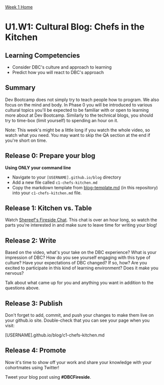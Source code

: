 [Week 1 Home](./)

# U1.W1: Cultural Blog: Chefs in the Kitchen

## Learning Competencies
- Consider DBC's culture and approach to learning
- Predict how you will react to DBC's approach

## Summary

Dev Bootcamp does not simply try to teach people how to program. We also focus on the mind and body. In Phase 0 you will be introduced to various cultural topics you'll be expected to be familiar with or open to learning more about at Dev Bootcamp. Similarly to the technical blogs, you should try to time-box (limit yourself) to spending an hour on it.

Note: This week's might be a little long if you watch the whole video, so watch what you need. You may want to skip the QA section at the end if you're short on time.

## Release 0: Prepare your blog
**Using ONLY your command line**

- Navigate to your `[USERNAME].github.io/blog` directory
- Add a new file called `c1-chefs-kitchen.md`
- Copy the markdown template from [blog-template.md](blog-template.md) (in this repository) into your `c1-chefs-kitchen.md` file.


## Release 1: Kitchen vs. Table
Watch [Shereef's Fireside Chat](http://vimeo.com/85001014). This chat is over an hour long, so watch the parts you're interested in and make sure to leave time for writing your blog!

## Release 2: Write

Based on the video, what's your take on the DBC experience? What is your impression of DBC? How do you see yourself engaging with this type of culture?
Have your expectations of DBC changed? If so, how? Are you excited to participate in this kind of learning environment? Does it make you nervous?

Talk about what came up for you and anything you want in addition to the questions above.

## Release 3: Publish

Don't forget to add, commit, and push your changes to make them live on your github.io site. Double-check that you can see your page when you visit:

[USERNAME].github.io/blog/c1-chefs-kitchen.md

## Release 4: Promote
Now it's time to show off your work and share your knowledge with your cohortmates using Twitter!

Tweet your blog post using **#DBCFireside**.
